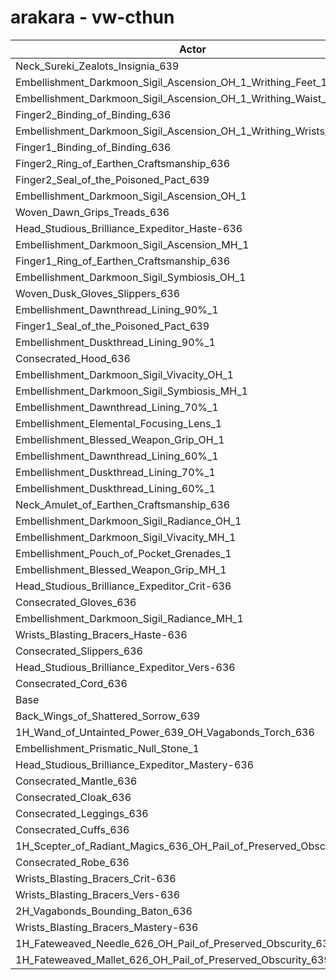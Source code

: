 # arakara - vw-cthun
| Actor | DPS | Increase |
|---|:---:|:---:|
|Neck_Sureki_Zealots_Insignia_639|2119535|2.42%|
|Embellishment_Darkmoon_Sigil_Ascension_OH_1_Writhing_Feet_1|2117543|2.33%|
|Embellishment_Darkmoon_Sigil_Ascension_OH_1_Writhing_Waist_1|2117240|2.31%|
|Finger2_Binding_of_Binding_636|2116081|2.26%|
|Embellishment_Darkmoon_Sigil_Ascension_OH_1_Writhing_Wrists_1|2111283|2.02%|
|Finger1_Binding_of_Binding_636|2103499|1.65%|
|Finger2_Ring_of_Earthen_Craftsmanship_636|2097702|1.37%|
|Finger2_Seal_of_the_Poisoned_Pact_639|2095980|1.28%|
|Embellishment_Darkmoon_Sigil_Ascension_OH_1|2092343|1.11%|
|Woven_Dawn_Grips_Treads_636|2089143|0.95%|
|Head_Studious_Brilliance_Expeditor_Haste-636|2088917|0.94%|
|Embellishment_Darkmoon_Sigil_Ascension_MH_1|2087418|0.87%|
|Finger1_Ring_of_Earthen_Craftsmanship_636|2087223|0.86%|
|Embellishment_Darkmoon_Sigil_Symbiosis_OH_1|2086700|0.84%|
|Woven_Dusk_Gloves_Slippers_636|2086567|0.83%|
|Embellishment_Dawnthread_Lining_90%_1|2084300|0.72%|
|Finger1_Seal_of_the_Poisoned_Pact_639|2084013|0.71%|
|Embellishment_Duskthread_Lining_90%_1|2083111|0.66%|
|Consecrated_Hood_636|2081533|0.59%|
|Embellishment_Darkmoon_Sigil_Vivacity_OH_1|2081524|0.59%|
|Embellishment_Darkmoon_Sigil_Symbiosis_MH_1|2081358|0.58%|
|Embellishment_Dawnthread_Lining_70%_1|2080898|0.55%|
|Embellishment_Elemental_Focusing_Lens_1|2080440|0.53%|
|Embellishment_Blessed_Weapon_Grip_OH_1|2080212|0.52%|
|Embellishment_Dawnthread_Lining_60%_1|2079428|0.48%|
|Embellishment_Duskthread_Lining_70%_1|2078342|0.43%|
|Embellishment_Duskthread_Lining_60%_1|2078130|0.42%|
|Neck_Amulet_of_Earthen_Craftsmanship_636|2076997|0.37%|
|Embellishment_Darkmoon_Sigil_Radiance_OH_1|2075931|0.31%|
|Embellishment_Darkmoon_Sigil_Vivacity_MH_1|2075797|0.31%|
|Embellishment_Pouch_of_Pocket_Grenades_1|2073900|0.22%|
|Embellishment_Blessed_Weapon_Grip_MH_1|2073771|0.21%|
|Head_Studious_Brilliance_Expeditor_Crit-636|2073517|0.20%|
|Consecrated_Gloves_636|2073329|0.19%|
|Embellishment_Darkmoon_Sigil_Radiance_MH_1|2071380|0.10%|
|Wrists_Blasting_Bracers_Haste-636|2071302|0.09%|
|Consecrated_Slippers_636|2070453|0.05%|
|Head_Studious_Brilliance_Expeditor_Vers-636|2070382|0.05%|
|Consecrated_Cord_636|2069850|0.02%|
|Base|2069413|0.00%|
|Back_Wings_of_Shattered_Sorrow_639|2068962|-0.02%|
|1H_Wand_of_Untainted_Power_639_OH_Vagabonds_Torch_636|2068869|-0.03%|
|Embellishment_Prismatic_Null_Stone_1|2067905|-0.07%|
|Head_Studious_Brilliance_Expeditor_Mastery-636|2067308|-0.10%|
|Consecrated_Mantle_636|2066254|-0.15%|
|Consecrated_Cloak_636|2066030|-0.16%|
|Consecrated_Leggings_636|2065460|-0.19%|
|Consecrated_Cuffs_636|2065391|-0.19%|
|1H_Scepter_of_Radiant_Magics_636_OH_Pail_of_Preserved_Obscurity_639|2065083|-0.21%|
|Consecrated_Robe_636|2064750|-0.23%|
|Wrists_Blasting_Bracers_Crit-636|2063629|-0.28%|
|Wrists_Blasting_Bracers_Vers-636|2062276|-0.34%|
|2H_Vagabonds_Bounding_Baton_636|2061464|-0.38%|
|Wrists_Blasting_Bracers_Mastery-636|2058121|-0.55%|
|1H_Fateweaved_Needle_626_OH_Pail_of_Preserved_Obscurity_639|2045402|-1.16%|
|1H_Fateweaved_Mallet_626_OH_Pail_of_Preserved_Obscurity_639|2044327|-1.21%|
